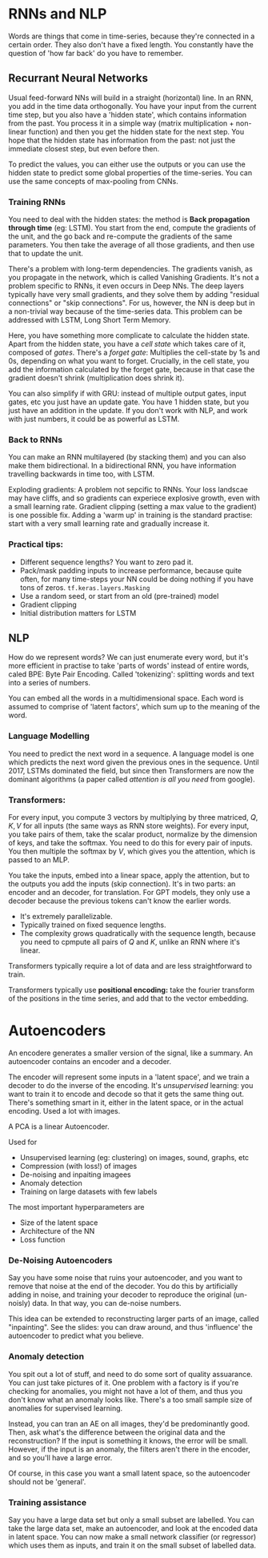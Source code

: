 # RNNs and NLP

Words are things that come in time-series, because they're connected in a certain order. They also don't have a fixed length. You constantly have the question of 'how far back' do you have to remember.

## Recurrant Neural Networks

Usual feed-forward NNs will build in a straight (horizontal) line. In an RNN, you add in the time data orthogonally. You have your input from the current time step, but you also have a 'hidden state', which contains information from the past. You process it in a simple way (matrix multiplication + non-linear function) and then you get the hidden state for the next step. You hope that the hidden state has information from the past: not just the immediate closest step, but even before then.

To predict the values, you can either use the outputs or you can use the hidden state to predict some global properties of the time-series. You can use the same concepts of max-pooling from CNNs.

### Training RNNs

You need to deal with the hidden states: the method is **Back propagation through time** (eg: LSTM). You start from the end, compute the gradients of the unit, and the go back and re-compute the gradients of the same parameters. You then take the average of all those gradients, and then use that to update the unit.

There's a problem with long-term dependencies. The gradients vanish, as you propagate in the network, which is called Vanishing Gradients. It's not a problem specific to RNNs, it even occurs in Deep NNs. The deep layers typically have very small gradients, and they solve them by adding "residual connections" or "skip connections". For us, however, the NN is deep but in a non-trivial way because of the time-series data. This problem can be addressed with LSTM, Long Short Term Memory.

Here, you have something more complicate to calculate the hidden state. Apart from the hidden state, you have a *cell state* which takes care of it, composed of *gates*. There's a *forget gate*: Multiplies the cell-state by 1s and 0s, depending on what you want to forget. Crucially, in the cell state, you add the information calculated by the forget gate, because in that case the gradient doesn't shrink (multiplication does shrink it).

You can also simplify if with GRU: instead of multiple output gates, input gates, etc  you just have an update gate. You have 1 hidden state, but you just have an addition in the update. If you don't work with NLP, and work with just numbers, it could be as powerful as LSTM.

### Back to RNNs

You can make an RNN multilayered (by stacking them) and you can also make them bidirectional. In a bidirectional RNN, you have information travelling backwards in time too, with LSTM.

Exploding gradients: A problem not sepcific to RNNs. Your loss landscae  may have cliffs, and so gradients can experiece explosive growth, even with a small learning rate. Gradient clipping (setting a max value to the gradient) is one possible fix. Adding a 'warm up' in training is the standard practise: start with a very small learning rate and gradually increase it.

### Practical tips:

* Different sequence lengths? You want to zero pad it.
* Pack/mask padding inputs to increase performance, because quite often, for many time-steps your NN could be doing nothing if you have tons of zeros. `tf.keras.layers.Masking`
* Use a random seed, or start from an old (pre-trained) model
* Gradient clipping
* Initial distribution matters for LSTM

## NLP

How do we represent words? We can just enumerate every word, but it's more efficient in practise to take 'parts of words' instead of entire words, caled BPE: Byte Pair Encoding. Called 'tokenizing': splitting words and text into a series of numbers.

You can embed all the words in a multidimensional space. Each word is assumed to comprise of 'latent factors', which sum up to the meaning of the word.

### Language Modelling

You need to predict the next word in a sequence. A language model is one which predicts the next word given the previous ones in the sequence. Until 2017, LSTMs dominated the field, but since then Transformers are now the dominant algorithms (a paper called *attention is all you need* from google).

### Transformers:

For every input, you compute 3 vectors by multiplying by three matriced, $Q, K, V$ for all inputs (the same ways as RNN store weights). For every input, you take pairs of them, take the scalar product, normalize by the dimension of keys, and take the softmax. You need to do this for every pair of inputs. You then multiple the softmax by $V$, which gives you the attention, which is passed to an MLP.

You take the inputs, embed into a linear space, apply the attention, but to the outputs you add the inputs (skip connection). It's in two parts: an encoder and an decoder, for translation. For GPT models, they only use a decoder because the previous tokens can't know the earlier words. 

* It's extremely parallelizable. 
* Typically trained on fixed sequence lengths. 
* The complexity grows quadratically with the sequence length, because you need to cpmpute all pairs of $Q$ and $K$, unlike an RNN where it's linear.

Transformers typically require a lot of data and are less straightforward to train.

Transformers typically use **positional encoding:** take the fourier transform of the positions in the time series, and add that to the vector embedding.


# Autoencoders

An encodere generates a smaller version of the signal, like a summary. An autoencoder contains an encoder and a decoder.

The encoder will represent some inputs in a 'latent space', and we train a decoder to do the inverse of the encoding. It's _unsupervised_ learning: you want to train it to encode and decode so that it gets the same thing out. There's something smart in it, either in the latent space, or in the actual encoding. Used a lot with images.

A PCA is a linear Autoencoder.

Used for
* Unsupervised learning (eg: clustering) on images, sound, graphs, etc
* Compression (with loss!) of images
* De-noising and inpaiting imagees
* Anomaly detection
* Training on large datasets with few labels

The most important hyperparameters are
* Size of the latent space
* Architecture of the NN
* Loss function

### De-Noising Autoencoders

Say you have some noise that ruins your autoencoder, and you want to remove that noise at the end of the decoder. You do this by artificially adding in noise, and training your decoder to reproduce the original (un-noisly) data. In that way, you can de-noise numbers.

This idea can be extended to reconstructing larger parts of an image, called "inpainting". See the slides: you can draw around, and thus 'influence' the autoencoder to predict what you believe.

### Anomaly detection

You spit out a lot of stuff, and need to do some sort of quality assuarance. You can just take pictures of it. One problem with a factory is if you're checking for anomalies, you might not have a lot of them, and thus you don't know what an anomaly looks like. There's a too small sample size of anomalies for supervised learning.

Instead, you can tran an AE on all images, they'd be predominantly good. Then, ask what's the difference between the original data and the reconstruction? If the input is something it knows, the error will be small. However, if the input is an anomaly, the filters aren't there in the encoder, and so you'll have a large error.

Of course, in this case you want a small latent space, so the autoencoder should not be 'general'.

### Training assistance

Say you have a large data set but only a small subset are labelled. You can take the large data set, make an autoencoder, and look at the encoded data in latent space. You can now make a small network classifier (or regressor) which uses them as inputs, and train it on the small subset of labelled data.



